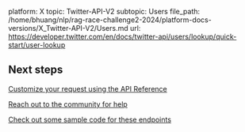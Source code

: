 platform: X
topic: Twitter-API-V2
subtopic: Users
file_path: /home/bhuang/nlp/rag-race-challenge2-2024/platform-docs-versions/X_Twitter-API-V2/Users.md
url: https://developer.twitter.com/en/docs/twitter-api/users/lookup/quick-start/user-lookup

## Next steps

[Customize your request using the API Reference](https://developer.twitter.com/en/docs/twitter-api/users/lookup/api-reference "Customize your request using the API Reference")

[Reach out to the community for help](https://twittercommunity.com/ "Reach out to the community for help")

[Check out some sample code for these endpoints](https://github.com/twitterdev/Twitter-API-v2-sample-code "Check out some sample code for these endpoints")